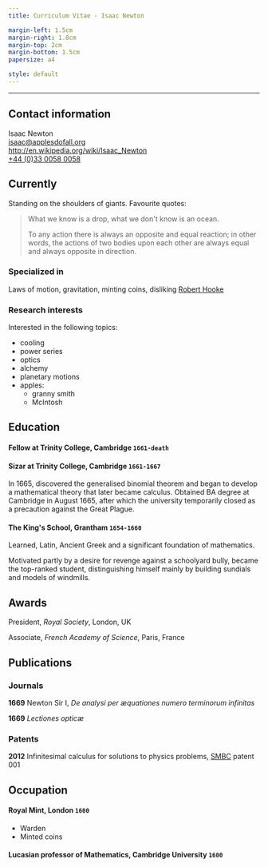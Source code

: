 ```yaml
---
title: Curriculum Vitae - Isaac Newton

margin-left: 1.5cm
margin-right: 1.8cm
margin-top: 2cm
margin-bottom: 1.5cm
papersize: a4

style: default
---
```


<hr />

## Contact information

Isaac Newton\
<isaac@applesdofall.org>\
<http://en.wikipedia.org/wiki/Isaac_Newton>\
[+44 (0)33 0058 0058](tel:+443300580058)

## Currently

Standing on the shoulders of giants. Favourite quotes:

> What we know is a drop, what we don't know is an ocean.
>
> To any action there is always an opposite and equal reaction; in other words, the actions of two bodies upon each other are always equal and always opposite in direction.

### Specialized in

Laws of motion, gravitation, minting coins, disliking [Robert Hooke](http://en.wikipedia.org/wiki/Robert_Hooke)

### Research interests

Interested in the following topics:

- cooling
- power series
- optics
- alchemy
- planetary motions
- apples:
  - granny smith
  - McIntosh

## Education

#### Fellow at Trinity College, Cambridge `1661-death`

#### Sizar at Trinity College, Cambridge `1661-1667`

In 1665, discovered the generalised binomial theorem and began to develop a mathematical theory that later became calculus. Obtained BA degree at Cambridge in August 1665, after which the university temporarily closed as a precaution against the Great Plague.

#### The King's School, Grantham `1654-1660`

Learned, Latin, Ancient Greek and a significant foundation of mathematics.

Motivated partly by a desire for revenge against a schoolyard bully, became the top-ranked student, distinguishing himself mainly by building sundials and models of windmills.

## Awards

President, _Royal Society_, London, UK

Associate, _French Academy of Science_, Paris, France

## Publications

<!-- A list is also available [online](http://scholar.google.co.uk/citations?user=LTOTl0YAAAAJ) -->

### Journals

**1669** Newton Sir I, _De analysi per æquationes numero terminorum infinitas_

**1669** _Lectiones opticæ_

### Patents

**2012** Infinitesimal calculus for solutions to physics problems, [SMBC](http://www.techdirt.com/articles/20121011/09312820678/if-patents-had-been-around-time-newton.shtml) patent 001

## Occupation

#### Royal Mint, London `1600`

- Warden
- Minted coins

#### Lucasian professor of Mathematics, Cambridge University `1600`
